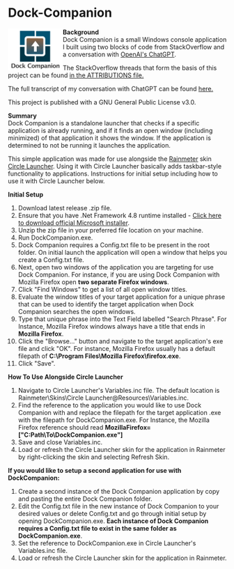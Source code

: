 # Dock-Companion
<img src="https://github.com/tronfacex/Dock-Companion/blob/master/DC-Logo_with-text.png" width="25%" ALIGN="left"></img>
<strong>Background</strong></br>
Dock Companion is a small Windows console application I built using two blocks of code from StackOverflow and a conversation with <a href="https://openai.com/blog/chatgpt/"> OpenAI's ChatGPT</a>.

The StackOverflow threads that form the basis of this project can be found [in the ATTRIBUTIONS file.](ATTRIBUTIONS.md)

The full transcript of my conversation with ChatGPT can be found [here.](https://github.com/tronfacex/Dock-Companion/blob/20cf476de8181917586f40c372f660c0f5a8f16b/ChatGPT%20Transcript%201-24-22.pdf)

This project is published with a GNU General Public License v3.0.

<strong>Summary</strong></br>
Dock Companion is a standalone launcher that checks if a specific application is already running, and if it finds an open window (including minimized) of that application it shows the window. If the application is determined to not be running it launches the application. 

This simple application was made for use alongside the <a href="https://www.rainmeter.net/">Rainmeter</a> skin <a href="https://visualskins.com/skin/circle-launcher">Circle Launcher</a>. Using it with Circle Launcher basically adds taskbar-style functionality to applications. Instructions for initial setup including how to use it with Circle Launcher below.

<strong>Initial Setup</strong></br>
1. Download latest release .zip file.
2. Ensure that you have .Net Framework 4.8 runtime installed - <a href="https://dotnet.microsoft.com/en-us/download/dotnet-framework/thank-you/net48-web-installer">Click here to download official Microsoft installer</a>.
3. Unzip the zip file in your preferred file location on your machine.
4. Run DockCompanion.exe.
5. Dock Companion requires a Config.txt file to be present in the root folder. On initial launch the application will open a window that helps you create a Config.txt file.
6. Next, open two windows of the application you are targeting for use Dock Companion. For instance, if you are using Dock Companion with Mozilla Firefox open <strong>two separate Firefox windows</strong>. 
7. Click "Find Windows" to get a list of all open window titles.
8. Evaluate the window titles of your target application for a unique phrase that can be used to identify the target application when Dock Companion searches the open windows. 
9. Type that unique phrase into the Text Field labelled "Search Phrase". For Instance, Mozilla Firefox windows always have a title that ends in <strong>Mozilla Firefox</strong>. 
10. Click the "Browse..." button and navigate to the target application's exe file and click "OK". For instance, Mozilla Firefox usually has a default filepath of <strong>C:\Program Files\Mozilla Firefox\firefox.exe</strong>.
11. Click "Save".

<strong>How To Use Alongside Circle Launcher</strong></br>
1. Navigate to Circle Launcher's Variables.inc file. The default location is Rainmeter\Skins\Circle Launcher\@Resources\Variables.inc.
2. Find the reference to the application you would like to use Dock Companion with and replace the filepath for the target application .exe with the filepath for DockCompanion.exe. For Instance, the Mozilla Firefox reference should read <strong>MozillaFirefox=["C:Path\To\DockCompanion.exe"]</strong>
3. Save and close Variables.inc.
4. Load or refresh the Circle Launcher skin for the application in Rainmeter by right-clicking the skin and selecting Refresh Skin.

<strong>If you would like to setup a second application for use with DockCompanion:</strong>
1. Create a second instance of the Dock Companion application by copy and pasting the entire Dock Companion folder.
2. Edit the Config.txt file in the new instance of Dock Companion to your desired values or delete Config.txt and go through initial setup by opening DockCompanion.exe. <strong>Each instance of Dock Companion requires a Config.txt file to exist in the same folder as DockCompanion.exe</strong>.
3. Set the reference to DockCompanion.exe in Circle Launcher's Variables.inc file.
4. Load or refresh the Circle Launcher skin for the application in Rainmeter.
